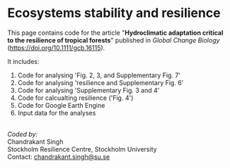 # Ecosystems stability and resilience

This page contains code for the article "**Hydroclimatic adaptation critical to the resilience of tropical forests**" published in *Global Change Biology* (https://doi.org/10.1111/gcb.16115).


It includes:
1. Code for analysing 'Fig. 2, 3, and Supplementary Fig. 7'
2. Code for analysing 'resilience and Supplementary Fig. 6'
3. Code for analysing 'Supplementary Fig. 3 and 4'
4. Code for calcualting resilience ('Fig. 4')
5. Code for Google Earth Engine 
6. Input data for the analyses

\
*Coded by:*\
Chandrakant Singh\
Stockholm Resilience Centre, Stockholm University\
Contact: chandrakant.singh@su.se

